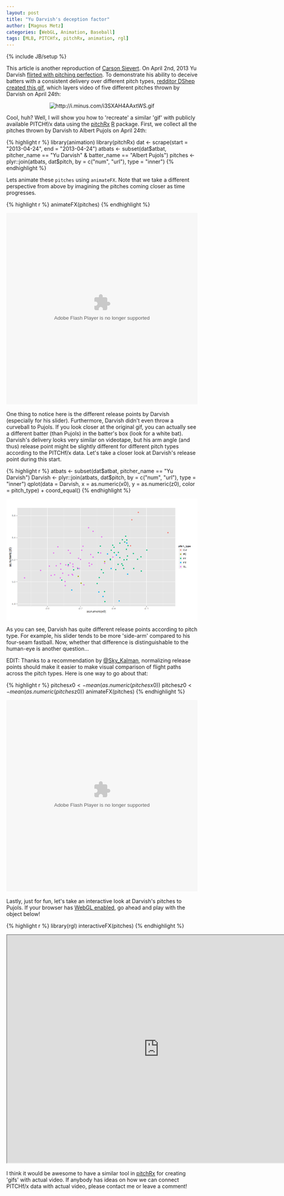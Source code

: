 ```yaml
---
layout: post
title: "Yu Darvish's deception factor"
author: [Magnus Metz]
categories: [WebGL, Animation, Baseball]
tags: [MLB, PITCHfx, pitchRx, animation, rgl]
---
```

{% include JB/setup %}


This article is another reproduction of [Carson
Sievert](http://cpsievert.github.io/2013/05/yu-darvishs-deception-factor/). On April 2nd, 2013 Yu
Darvish [flirted with pitching
perfection](http://sports.yahoo.com/news/yu-darvish-loses-perfect-game-030913556--mlb.html). To
demonstrate his ability to deceive batters with a consistent delivery over different pitch types,
[redditor DShep created this
gif](http://www.reddit.com/r/baseball/comments/1d2z6d/all_of_darvishs_primary_pitches_at_once/),
which layers video of five different pitches thrown by Darvish on April 24th:

<div align="center">
  <img class="decoded" src="http://i.minus.com/i3SXAH4AAxtWS.gif" alt="http://i.minus.com/i3SXAH4AAxtWS.gif">
</div>

Cool, huh? Well, I will show you how to 'recreate' a similar 'gif' with publicly available PITCHf/x
data using the [pitchRx](http://cran.r-project.org/web/packages/pitchRx/)
[R](http://cran.r-project.org) package. First, we collect all the pitches thrown by Darvish to
Albert Pujols on April 24th:


{% highlight r %}
library(animation)
library(pitchRx)
dat <- scrape(start = "2013-04-24", end = "2013-04-24")
atbats <- subset(dat$atbat, pitcher_name == "Yu Darvish" & batter_name == 
  "Albert Pujols")
pitches <- plyr::join(atbats, dat$pitch, by = c("num", "url"), type = "inner")
{% endhighlight %}


Lets animate these `pitches` using `animateFX`. Note that we take a different perspective from
above by imagining the pitches coming closer as time progresses.





{% highlight r %}
animateFX(pitches)
{% endhighlight %}

<div align = "center">
 <embed width="504" height="504" name="plugin" src="2014-05-15-yu-darvishs-deception-factor/ani.swf" type="application/x-shockwave-flash"> 
</div>


One thing to notice here is the different release points by Darvish (especially for his slider).
Furthermore, Darvish didn't even throw a curveball to Pujols. If you look closer at the original
gif, you can actually see a different batter (than Pujols) in the batter's box (look for a white
bat). Darvish's delivery looks very similar on videotape, but his arm angle (and thus) release
point might be slightly different for different pitch types according to the PITCHf/x data. Let's
take a closer look at Darvish's release point during this start.


{% highlight r %}
atbats <- subset(dat$atbat, pitcher_name == "Yu Darvish")
Darvish <- plyr::join(atbats, dat$pitch, by = c("num", "url"), type = "inner")
qplot(data = Darvish, x = as.numeric(x0), y = as.numeric(z0), color = pitch_type) + 
  coord_equal()
{% endhighlight %}

<img src="/figures/2014-05-15-yu-darvishs-deception-factor/release.png" title="plot of chunk release" alt="plot of chunk release" style="display: block; margin: auto;" />


As you can see, Darvish has quite different release points according to pitch type. For example,
his slider tends to be more 'side-arm' compared to his four-seam fastball. Now, whether that
difference is distinguishable to the human-eye is another question...

EDIT: Thanks to a recommendation by [@Sky_Kalman](https://twitter.com/Sky_Kalkman), normalizing
release points should make it easier to make visual comparison of flight paths across the pitch
types. Here is one way to go about that:


{% highlight r %}
pitches$x0 <- mean(as.numeric(pitches$x0))
pitches$z0 <- mean(as.numeric(pitches$z0))
animateFX(pitches)
{% endhighlight %}

<div align = "center">
 <embed width="504" height="504" name="plugin" src="2014-05-15-yu-darvishs-deception-factor/normalized.swf" type="application/x-shockwave-flash"> 
</div>



Lastly, just for fun, let's take an interactive look at Darvish's pitches to Pujols. If your
browser has [WebGL enabled](http://get.webgl.org/), go ahead and play with the object below!


{% highlight r %}
library(rgl)
interactiveFX(pitches)
{% endhighlight %}


<iframe src="http://cpsievert.github.io/pitchRx/YuDarvish/" width="800" height="600"></iframe>

I think it would be awesome to have a similar tool in
[pitchRx](http://cran.r-project.org/web/packages/pitchRx/) for creating 'gifs' with actual video.
If anybody has ideas on how we can connect PITCHf/x data with actual video, please contact me or
leave a comment!
